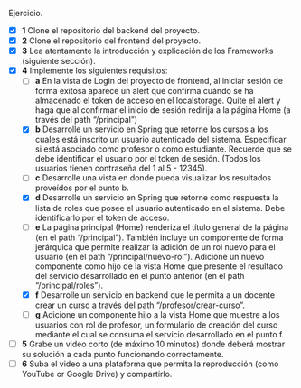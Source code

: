 Ejercicio.

- [X] **1** Clone el repositorio del backend del proyecto.
- [X] **2** Clone el repositorio del frontend del proyecto.
- [X] **3** Lea atentamente la introducción y explicación de los Frameworks (siguiente sección).
- [X] **4** Implemente los siguientes requisitos:
    - [ ] **a** En la vista de Login del proyecto de frontend, al iniciar sesión de forma exitosa
      aparece un alert que confirma cuándo se ha almacenado el token de acceso en el
      localstorage. Quite el alert y haga que al confirmar el inicio de sesión redirija a la
      página Home (a través del path “/principal”)
    - [X] **b** Desarrolle un servicio en Spring que retorne los cursos a los cuales está inscrito
      un usuario autenticado del sistema. Especificar si está asociado como profesor o como estudiante. Recuerde que se
      debe identificar el usuario por el token de sesión. (Todos los usuarios tienen contraseña del 1 al 5 - 12345).
    - [ ] **c** Desarrolle una vista en donde pueda visualizar los resultados proveídos por el
      punto b.
    - [X] **d** Desarrolle un servicio en Spring que retorne como respuesta la lista de roles que
      posee el usuario autenticado en el sistema. Debe identificarlo por el token de
      acceso.
    - [ ] **e** La página principal (Home) renderiza el título general de la página (en el path
      “/principal”). También incluye un componente de forma jerárquica que permite
      realizar la adición de un rol nuevo para el usuario (en el path
      “/principal/nuevo-rol”). Adicione un nuevo componente como hijo de la vista
      Home que presente el resultado del servicio desarrollado en el punto anterior (en
      el path “/principal/roles”).
    - [X] **f** Desarrolle un servicio en backend que le permita a un docente crear un curso a
      través del path “/profesor/crear-curso”.
    - [ ] **g** Adicione un componente hijo a la vista Home que muestre a los usuarios con rol
      de profesor, un formulario de creación del curso mediante el cual se consuma el
      servicio desarrollado en el punto f.

- [ ] **5** Grabe un video corto (de máximo 10 minutos) donde deberá mostrar su solución a cada
  punto funcionando correctamente.
- [ ] **6** Suba el video a una plataforma que permita la reproducción (como YouTube or Google
  Drive) y compartirlo.